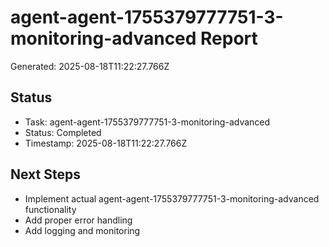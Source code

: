 # agent-agent-1755379777751-3-monitoring-advanced Report

Generated: 2025-08-18T11:22:27.766Z

## Status
- Task: agent-agent-1755379777751-3-monitoring-advanced
- Status: Completed
- Timestamp: 2025-08-18T11:22:27.766Z

## Next Steps
- Implement actual agent-agent-1755379777751-3-monitoring-advanced functionality
- Add proper error handling
- Add logging and monitoring
